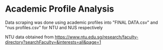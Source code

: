 # Academic Profile Analysis

Data scraping was done using academic profiles into "FINAL DATA.csv" and "nus profiles.csv" for NTU and NUS respectively

NTU data obtained from  https://www.ntu.edu.sg/research/faculty-directory?searchFaculty=&interests=all&page=1 


